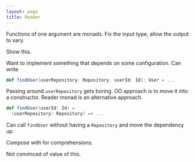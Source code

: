 ```yaml
---
layout: page
title: Reader
---
```


Functions of one argument are monads. Fix the input type, allow the output to vary.

Show this.

Want to implement something that depends on some configuration. Can write

~~~ scala
def findUser(userRepository: Repository, userId: Id): User = ...
~~~

Passing around `userRepository` gets boring. OO approach is to move it into a constructor. Reader monad is an alternative approach.

~~~ scala
def findUser(userId: Id) =
  (userRepository: Repository) => ...
~~~

Can call `findUser` without having a `Repository` and move the dependency up.

Compose with for comprehensions.

Not convinced of value of this.
